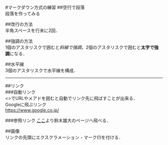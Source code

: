 #マークダウン方式の練習
##空行で段落  
段落を作ってみる

##改行の方法  
半角スペースを行末に2回．  
  
##強調の方法  
1個のアスタリスクで囲むと*斜線で強調*，2個のアスタリスクで囲むと**太字で強調**になる．

##水平線  
3個のアスタリスクで水平線を構成．  
***

##リンク  
###自動リンク  
<>でURLやメアドを囲むと自動でリンク先に飛ばすことが出来る．  
Googleに飛ぶリンク  
<https://www.google.co.jp/>  

###参照リンク
[ここ](https://github.com/suhsanv)より鈴木雄大のページへ飛べる．  

##画像  
リンクの先頭にエクスクラメーション・マーク(!)を付ける．  
